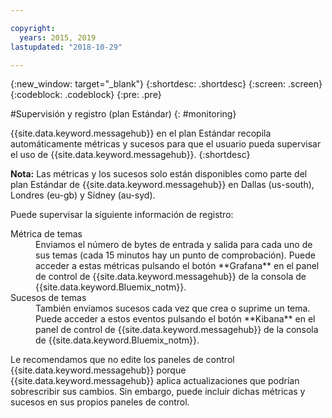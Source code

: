 ```yaml
---

copyright:
  years: 2015, 2019
lastupdated: "2018-10-29"

---
```


{:new_window: target="_blank"}
{:shortdesc: .shortdesc}
{:screen: .screen}
{:codeblock: .codeblock}
{:pre: .pre}


#Supervisión y registro (plan Estándar)
{: #monitoring}

{{site.data.keyword.messagehub}} en el plan Estándar recopila automáticamente métricas y sucesos para que el usuario
pueda supervisar el uso de {{site.data.keyword.messagehub}}.
{:shortdesc}

**Nota:** Las métricas y los sucesos solo están disponibles como parte del plan Estándar de {{site.data.keyword.messagehub}} en Dallas (us-south), Londres (eu-gb) y Sídney (au-syd). 


Puede supervisar la siguiente información de registro:

<dl>
<dt>Métrica de temas</dt>
<dd>Enviamos el número de bytes de entrada y salida para cada uno de sus temas (cada 15 minutos hay un punto de comprobación). Puede acceder a estas métricas pulsando el botón **Grafana** en el panel de control de {{site.data.keyword.messagehub}} de la consola de {{site.data.keyword.Bluemix_notm}}.
</dd>
<dt>Sucesos de temas</dt>
<dd>También enviamos sucesos cada vez que crea o suprime un tema. Puede acceder a estos eventos pulsando el botón **Kibana** en el panel de control de {{site.data.keyword.messagehub}} de la consola de {{site.data.keyword.Bluemix_notm}}.</dd>
</dl>


Le recomendamos que no edite los paneles de control {{site.data.keyword.messagehub}} porque {{site.data.keyword.messagehub}} aplica actualizaciones que podrían sobrescribir sus cambios. Sin embargo, puede incluir dichas métricas y sucesos en sus propios paneles de control.


